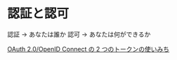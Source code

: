 # 認証と認可

認証 → あなたは誰か
認可 → あなたは何ができるか

[OAuth 2.0/OpenID Connect の 2 つのトークンの使いみち](https://qiita.com/wadahiro/items/ad36c7932c6627149873)

